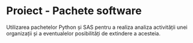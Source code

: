 # Proiect - Pachete software
Utilizarea pachetelor Python și SAS pentru a realiza analiza activității unei organizații și a eventualelor posibilități de extindere a acesteia.
